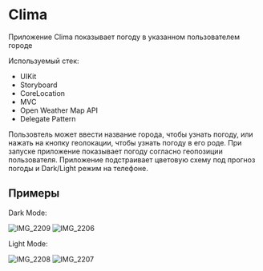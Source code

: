 # Clima

Приложение Clima показывает погоду в указанном пользователем городе

Используемый стек: 
- UIKit 
- Storyboard 
- CoreLocation 
- MVC
- Open Weather Map API 
- Delegate Pattern

Пользовтель может ввести название города, чтобы узнать погоду, или нажать на кнопку геолокации, чтобы узнать погоду в его роде. При запуске приложение показывает погоду согласно геопозиции пользователя.
Приложение подстраивает цветовую схему под прогноз погоды и Dark/Light режим на телефоне.

## Примеры

Dark Mode:

![IMG_2209](https://user-images.githubusercontent.com/76536660/174444846-2fe077fc-5652-477d-b651-d287a515e29e.PNG)
![IMG_2206](https://user-images.githubusercontent.com/76536660/174444945-dfdc9c8c-33bc-4dcd-82c5-e8c366144a2e.PNG)

Light Mode:

![IMG_2208](https://user-images.githubusercontent.com/76536660/174444851-5130a510-a30e-4081-9995-4c6a7a644adb.PNG)
![IMG_2207](https://user-images.githubusercontent.com/76536660/174444849-11348deb-be5f-4b1c-8e16-aaba8364d88b.PNG)

